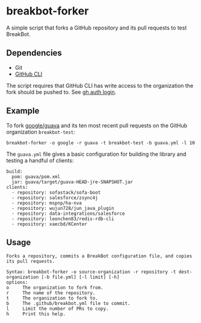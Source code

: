 # breakbot-forker
A simple script that forks a GitHub repository and its pull requests to test BreakBot.

## Dependencies
  - Git
  - [GitHub CLI](https://cli.github.com/)

The script requires that GitHub CLI has write access to the organization the fork should be pushed to. See [gh auth login](https://cli.github.com/manual/gh_auth_login).

## Example
To fork [google/guava](https://github.com/google/guava) and its ten most recent pull requests on the GitHub organization `breakbot-test`:

```
breakbot-forker -o google -r guava -t breakbot-test -b guava.yml -l 10
```

The `guava.yml` file gives a basic configuration for building the library and testing a handful of clients:

```
build:
  pom: guava/pom.xml
  jar: guava/target/guava-HEAD-jre-SNAPSHOT.jar
clients:
  - repository: sofastack/sofa-boot
  - repository: salesforce/zsync4j
  - repository: mspnp/ha-nva
  - repository: wujun728/jun_java_plugin
  - repository: data-integrations/salesforce
  - repository: leonchen83/redis-rdb-cli
  - repository: xaecbd/KCenter
```

## Usage
```
Forks a repository, commits a BreakBot configuration file, and copies its pull requests.

Syntax: breakbot-forker -o source-organization -r repository -t dest-organization [-b file.yml] [-l limit] [-h]
options:
o     The organization to fork from.
r     The name of the repository.
t     The organization to fork to.
b     The .github/breakbot.yml file to commit.
l     Limit the number of PRs to copy.
h     Print this help.
```

